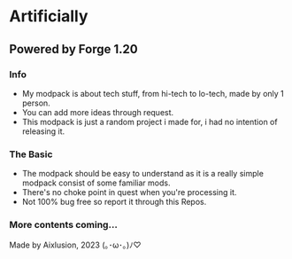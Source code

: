 # Artificially
## Powered by Forge 1.20

### Info
- My modpack is about tech stuff, from hi-tech to lo-tech, made by only 1 person.
- You can add more ideas through request.
- This modpack is just a random project i made for, i had no intention of releasing it.
### The Basic
- The modpack should be easy to understand as it is a really simple modpack consist of some familiar mods.
- There's no choke point in quest when you're processing it.
- Not 100% bug free so report it through this Repos.
### More contents coming...
Made by Aixlusion, 2023 (⁠｡⁠･⁠ω⁠･⁠｡⁠)⁠ﾉ⁠♡
